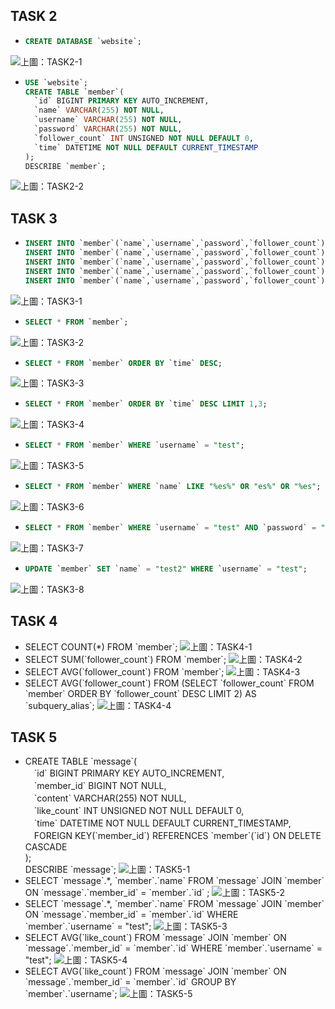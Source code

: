 ## TASK 2
- ```SQL
  CREATE DATABASE `website`;
  ```
<img src="./Screenshot/TASK 2/TASK2-1.jpg">上圖：TASK2-1</img>
- ```SQL
  USE `website`;
  CREATE TABLE `member`(
    `id` BIGINT PRIMARY KEY AUTO_INCREMENT, 
    `name` VARCHAR(255) NOT NULL, 
    `username` VARCHAR(255) NOT NULL,
    `password` VARCHAR(255) NOT NULL,
    `follower_count` INT UNSIGNED NOT NULL DEFAULT 0,
    `time` DATETIME NOT NULL DEFAULT CURRENT_TIMESTAMP
  );
  DESCRIBE `member`;
  ```
<img src="./Screenshot/TASK 2/TASK2-2.jpg">上圖：TASK2-2</img>
## TASK 3
- ```SQL
  INSERT INTO `member`(`name`,`username`,`password`,`follower_count`) VALUES("test","test","test", 0);
  INSERT INTO `member`(`name`,`username`,`password`,`follower_count`) VALUES("小明","user001","123456", 500); 
  INSERT INTO `member`(`name`,`username`,`password`,`follower_count`) VALUES("小美","user002","321123", 1000);
  INSERT INTO `member`(`name`,`username`,`password`,`follower_count`) VALUES("小白","user003","11112222", 1200);
  INSERT INTO `member`(`name`,`username`,`password`,`follower_count`) VALUES("小黑","user004","22221111", 800);
  ```
<img src="./Screenshot/TASK 3/TASK3-1.jpg">上圖：TASK3-1</img>
- ```SQL
  SELECT * FROM `member`;
  ```
<img src="./Screenshot/TASK 3/TASK3-2.jpg">上圖：TASK3-2</img>
- ```SQL
  SELECT * FROM `member` ORDER BY `time` DESC;
  ```
<img src="./Screenshot/TASK 3/TASK3-3.jpg">上圖：TASK3-3</img>
- ```SQL
  SELECT * FROM `member` ORDER BY `time` DESC LIMIT 1,3;
  ```
<img src="./Screenshot/TASK 3/TASK3-4.jpg">上圖：TASK3-4</img>
- ```SQL
  SELECT * FROM `member` WHERE `username` = "test";
  ```
<img src="./Screenshot/TASK 3/TASK3-5.jpg">上圖：TASK3-5</img>
- ```SQL
  SELECT * FROM `member` WHERE `name` LIKE "%es%" OR "es%" OR "%es";
  ```
<img src="./Screenshot/TASK 3/TASK3-6.jpg">上圖：TASK3-6</img>
- ```SQL
  SELECT * FROM `member` WHERE `username` = "test" AND `password` = "test";
  ```
<img src="./Screenshot/TASK 3/TASK3-7.jpg">上圖：TASK3-7</img>
- ```SQL
  UPDATE `member` SET `name` = "test2" WHERE `username` = "test";
  ```
<img src="./Screenshot/TASK 3/TASK3-8.jpg">上圖：TASK3-8</img>
## TASK 4
- SELECT COUNT(*) FROM \`member\`;
<img src="./Screenshot/TASK 4/TASK4-1.jpg">上圖：TASK4-1</img>
- SELECT SUM(\`follower_count\`) FROM \`member\`;
<img src="./Screenshot/TASK 4/TASK4-2.jpg">上圖：TASK4-2</img>
- SELECT AVG(\`follower_count\`) FROM \`member\`;
<img src="./Screenshot/TASK 4/TASK4-3.jpg">上圖：TASK4-3</img>
- SELECT AVG(\`follower_count\`) FROM (SELECT \`follower_count\` FROM \`member\` ORDER BY \`follower_count\` DESC LIMIT 2) AS \`subquery_alias\`;
<img src="./Screenshot/TASK 4/TASK4-4.jpg">上圖：TASK4-4</img>
## TASK 5
- CREATE TABLE \`message\`(<br>　\`id\` BIGINT PRIMARY KEY AUTO_INCREMENT,<br>　\`member_id\` BIGINT NOT NULL,<br>　\`content\` VARCHAR(255) NOT NULL,<br>　\`like_count\` INT UNSIGNED NOT NULL DEFAULT 0,<br>　\`time\` DATETIME NOT NULL DEFAULT CURRENT_TIMESTAMP,<br>　FOREIGN KEY(\`member_id\`) REFERENCES \`member\`(\`id\`) ON DELETE CASCADE<br>);<br>
DESCRIBE \`message\`;
<img src="./Screenshot/TASK 5/TASK5-1.jpg">上圖：TASK5-1</img>
- SELECT \`message\`.*, \`member\`.\`name\` FROM \`message\` JOIN \`member\` ON \`message\`.\`member_id\` = \`member\`.\`id\` ;
<img src="./Screenshot/TASK 5/TASK5-2.jpg">上圖：TASK5-2</img>
- SELECT \`message\`.*, \`member\`.\`name\` FROM \`message\` JOIN \`member\` ON \`message\`.\`member_id\` = \`member\`.\`id\` WHERE \`member\`.\`username\` = "test";
<img src="./Screenshot/TASK 5/TASK5-3.jpg">上圖：TASK5-3</img>
- SELECT AVG(\`like_count\`) FROM \`message\` JOIN \`member\` ON \`message\`.\`member_id\` = \`member\`.\`id\` WHERE \`member\`.\`username\` = "test";
<img src="./Screenshot/TASK 5/TASK5-4.jpg">上圖：TASK5-4</img>
- SELECT AVG(\`like_count\`) FROM \`message\` JOIN \`member\` ON \`message\`.\`member_id\` = \`member\`.\`id\` GROUP BY \`member\`.\`username\`;
<img src="./Screenshot/TASK 5/TASK5-5.jpg">上圖：TASK5-5</img>
